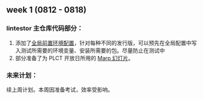 ## week 1 (0812 - 0818)

### lintestor 主仓库代码部分：

1. 添加了[全局前置环境配置](https://github.com/255doesnotexist/lintestor/commit/6531a6b8855ce6b6a0f3b263b32f55d75defe8e7)，针对每种不同的发行版，可以预先在全局配置中写入测试所需要的环境变量、安装所需要的包。尽量防止在测试中
2. 部分准备了为 PLCT 开放日所用的 [Marp 幻灯片](https://github.com/255doesnotexist/PLCT-Works/blob/main/outputs/month1/week1/marp.pdf)。

### 未来计划：

续上周计划。本周因准备考试，效率受影响。